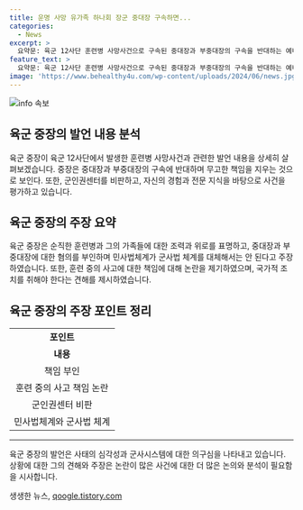 ```yaml
---
title: 운명 사망 유가족 하나회 장군 중대장 구속하면...
categories:
  - News
excerpt: >
  요약문: 육군 12사단 훈련병 사망사건으로 구속된 중대장과 부중대장의 구속을 반대하는 예비역 중장의 발언이 논란을 빚고 있다. 중대장에 대한 혐의를 비판하며 규정에 얽매이지 말고 실전과 같은 훈련이 필요하다고 강조했으며, 군인권센터를 비판하는 발언도 했다. 또한, 실제 사고와 불가항력적인 상황에 대한 이해와 고귀한 희생의 중요성을 강조했다.
feature_text: >
  요약문: 육군 12사단 훈련병 사망사건으로 구속된 중대장과 부중대장의 구속을 반대하는 예비역 중장의 발언이 논란을 빚고 있다. 중대장에 대한 혐의를 비판하며 규정에 얽매이지 말고 실전과 같은 훈련이 필요하다고 강조했으며, 군인권센터를 비판하는 발언도 했다. 또한, 실제 사고와 불가항력적인 상황에 대한 이해와 고귀한 희생의 중요성을 강조했다.
image: 'https://www.behealthy4u.com/wp-content/uploads/2024/06/news.jpg'
---
```


<p><img src="https://www.behealthy4u.com/wp-content/uploads/2024/06/news.jpg" alt="info 속보" /></p>

<h2 data-ke-size="size26">육군 중장의 발언 내용 분석</h2>

<p data-ke-size="size16">육군 중장이 육군 12사단에서 발생한 훈련병 사망사건과 관련한 발언 내용을 상세히 살펴보겠습니다. 중장은 중대장과 부중대장의 구속에 반대하며 무고한 책임을 지우는 것으로 보인다. 또한, 군인권센터를 비판하고, 자신의 경험과 전문 지식을 바탕으로 사건을 평가하고 있습니다.</p>

<h2 data-ke-size="size26">육군 중장의 주장 요약</h2>

<p data-ke-size="size16">육군 중장은 순직한 훈련병과 그의 가족들에 대한 조력과 위로를 표명하고, 중대장과 부중대장에 대한 혐의를 부인하며 민사법체계가 군사법 체계를 대체해서는 안 된다고 주장하였습니다. 또한, 훈련 중의 사고에 대한 책임에 대해 논란을 제기하였으며, 국가적 조치를 취해야 한다는 견해를 제시하였습니다.</p>

<h2 data-ke-size="size26">육군 중장의 주장 포인트 정리</h2>

<table>
    <tr>
        <td style="text-align: center; height: 17px;"><b>포인트</b></td>
    </tr>
    <tr>
        <td style="text-align: center; height: 17px;"><b>내용</b></td>
    </tr>
    <tr>
        <td style="text-align: center; height: 17px;">책임 부인</td>
    </tr>
    <tr>
        <td style="text-align: center; height: 17px;">훈련 중의 사고 책임 논란</td>
    </tr>
    <tr>
        <td style="text-align: center; height: 17px;">군인권센터 비판</td>
    </tr>
    <tr>
        <td style="text-align: center; height: 17px;">민사법체계와 군사법 체계</td>
    </tr>
</table>

<hr>

<p data-ke-size="size16">육군 중장의 발언은 사태의 심각성과 군사시스템에 대한 의구심을 나타내고 있습니다. 상황에 대한 그의 견해와 주장은 논란이 많은 사건에 대한 더 많은 논의와 분석이 필요함을 시사합니다.</p>
생생한 뉴스, <a href="https://qoogle.tistory.com" rel="dofollow">qoogle.tistory.com</a>


